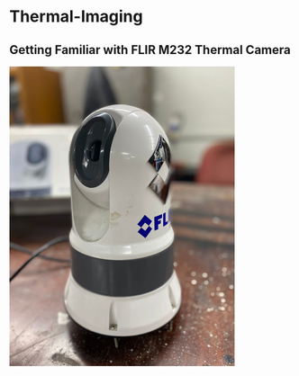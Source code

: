 # Thermal-Imaging

## Getting Familiar with FLIR M232 Thermal Camera
<img src="Images/FLIR%20M232.jpg" alt="Alt text" width="400"/>

